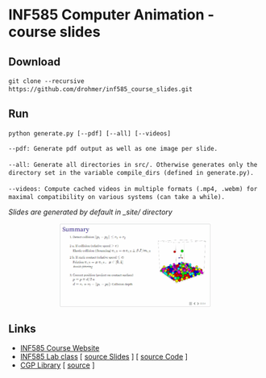 # INF585 Computer Animation - course slides

## Download

```
git clone --recursive https://github.com/drohmer/inf585_course_slides.git
```

## Run

```
python generate.py [--pdf] [--all] [--videos]
```

```
--pdf: Generate pdf output as well as one image per slide.

--all: Generate all directories in src/. Otherwise generates only the directory set in the variable compile_dirs (defined in generate.py).

--videos: Compute cached videos in multiple formats (.mp4, .webm) for maximal compatibility on various systems (can take a while).
```


_Slides are generated by default in \_site/ directory_


<p align="center"> 
<img align="center" src="assets/slide_example.gif" width="60%">
</p>



## Links

* [INF585 Course Website](https://damienrohmer.com/data/teaching/2022_2023/x-inf585)
* [INF585 Lab class](https://damienrohmer.com/data/teaching/2022_2023/x-inf585/practice/content/01_introduction/index.html) [ [source Slides](https://github.com/drohmer/inf585_code) ] [ [source Code](https://github.com/drohmer/inf585_code) ]
* [CGP Library](https://imagecomputing.net/cgp) [ [source](https://github.com/drohmer/cgp) ]